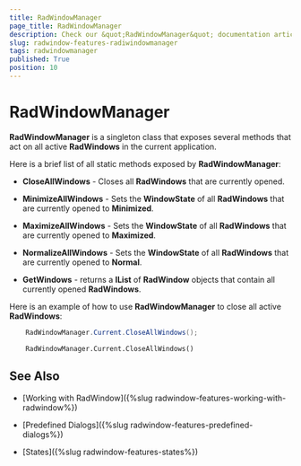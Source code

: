 ```yaml
---
title: RadWindowManager
page_title: RadWindowManager
description: Check our &quot;RadWindowManager&quot; documentation article for the RadWindow {{ site.framework_name }} control.
slug: radwindow-features-radiwindowmanager
tags: radwindowmanager
published: True
position: 10
---
```


# RadWindowManager

__RadWindowManager__ is a singleton class that exposes several methods that act on all active __RadWindows__ in the current application.

Here is a brief list of all static methods exposed by __RadWindowManager__:

* __CloseAllWindows__ - Closes all __RadWindows__ that are currently opened.

* __MinimizeAllWindows__ - Sets the __WindowState__ of all __RadWindows__ that are currently opened to __Minimized__.

* __MaximizeAllWindows__ - Sets the __WindowState__ of all __RadWindows__ that are currently opened to __Maximized__.

* __NormalizeAllWindows__ - Sets the __WindowState__ of all __RadWindows__ that are currently opened to __Normal__.

* __GetWindows__ - returns a __IList__ of __RadWindow__ objects that contain all currently opened __RadWindows__.

Here is an example of how to use __RadWindowManager__ to close all active __RadWindows__:



```C#
	RadWindowManager.Current.CloseAllWindows();
```



```VB.NET
	RadWindowManager.Current.CloseAllWindows()
```

## See Also

 * [Working with RadWindow]({%slug radwindow-features-working-with-radwindow%})

 * [Predefined Dialogs]({%slug radwindow-features-predefined-dialogs%})

 * [States]({%slug radwindow-features-states%})
